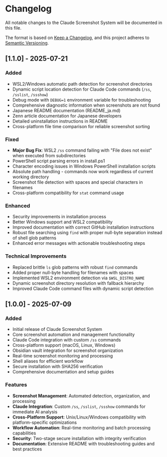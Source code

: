 # Changelog

All notable changes to the Claude Screenshot System will be documented in this file.

The format is based on [Keep a Changelog](https://keepachangelog.com/en/1.0.0/),
and this project adheres to [Semantic Versioning](https://semver.org/spec/v2.0.0.html).

## [1.1.0] - 2025-07-21

### Added
- WSL2/Windows automatic path detection for screenshot directories
- Dynamic script location detection for Claude Code commands (`/ss`, `/sslist`, `/ssshow`)
- Debug mode with `DEBUG=1` environment variable for troubleshooting
- Comprehensive diagnostic information when screenshots are not found
- Japanese README documentation (README_ja.md)
- Zenn article documentation for Japanese developers
- Detailed uninstallation instructions in README
- Cross-platform file time comparison for reliable screenshot sorting

### Fixed
- **Major Bug Fix**: WSL2 `/ss` command failing with "File does not exist" when executed from subdirectories
- PowerShell script parsing errors in install.ps1
- Character encoding issues in Windows PowerShell installation scripts
- Absolute path handling - commands now work regardless of current working directory
- Screenshot file detection with spaces and special characters in filenames
- Cross-platform compatibility for `stat` command usage

### Enhanced
- Security improvements in installation process
- Better Windows support and WSL2 compatibility
- Improved documentation with correct GitHub installation instructions
- Robust file searching using `find` with proper null-byte separation instead of shell glob patterns
- Enhanced error messages with actionable troubleshooting steps

### Technical Improvements
- Replaced brittle `ls` glob patterns with robust `find` commands
- Added proper null-byte handling for filenames with spaces
- Implemented WSL2 environment detection via `$WSL_DISTRO_NAME`
- Dynamic screenshot directory resolution with fallback hierarchy
- Improved Claude Code command files with dynamic script detection

## [1.0.0] - 2025-07-09

### Added
- Initial release of Claude Screenshot System
- Core screenshot automation and management functionality
- Claude Code integration with custom `/ss` commands
- Cross-platform support (macOS, Linux, Windows)
- Obsidian vault integration for screenshot organization
- Real-time screenshot monitoring and processing
- Shell aliases for efficient workflow
- Secure installation with SHA256 verification
- Comprehensive documentation and setup guides

### Features
- **Screenshot Management**: Automated detection, organization, and processing
- **Claude Integration**: Custom `/ss`, `/sslist`, `/ssshow` commands for immediate AI analysis
- **Cross-Platform Support**: Unix/Linux/Windows compatibility with platform-specific optimizations
- **Workflow Automation**: Real-time monitoring and batch processing capabilities
- **Security**: Two-stage secure installation with integrity verification
- **Documentation**: Extensive README with troubleshooting guides and best practices